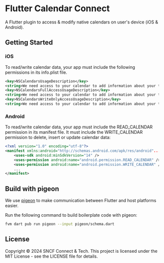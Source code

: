 # Flutter Calendar Connect

A Flutter plugin to access & modify native calendars on user's device (iOS & Android).

## Getting Started

### iOS

To read/write calendar data, your app must include the following permissions in its info.plist file.

```xml
<key>NSCalendarsUsageDescription</key>
<string>We need access to your calendar to add information about your trip.</string>
<key>NSCalendarsFullAccessUsageDescription</key>
<string>We need access to your calendar to add information about your trip.</string>
<key>NSCalendarsWriteOnlyAccessUsageDescription</key>
<string>We need access to your calendar to add information about your trip.</string>
```

### Android

To read/write calendar data, your app must include the READ_CALENDAR permission in its manifest file. It must include the WRITE_CALENDAR permission to delete, insert or update calendar data:

```xml
<?xml version="1.0" encoding="utf-8"?>
<manifest xmlns:android="http://schemas.android.com/apk/res/android"...>
    <uses-sdk android:minSdkVersion="14" />
    <uses-permission android:name="android.permission.READ_CALENDAR" />
    <uses-permission android:name="android.permission.WRITE_CALENDAR" />
    ...
</manifest>
```

## Build with pigeon

We use [pigeon](https://pub.dev/packages/pigeon) to make communication between Flutter and host platforms easier.

Run the following command to build boilerplate code with pigeon:

```sh
fvm dart pub run pigeon --input pigeon/schema.dart
```

## License

Copyright © 2024 SNCF Connect & Tech. This project is licensed under the MIT License - see the LICENSE file for details.